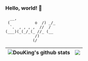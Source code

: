 <!--
<img align="right" src="https://github-profile-summary-cards.vercel.app/api/cards/repos-per-language?username=douking&theme=solarized" />
-->
<!-- 
<a href="https://github.com/anuraghazra/github-readme-stats"></a>
 -->
### Hello, world! 👋

```
  __,
 (           o  /) _/_
  `.  , , , ,  //  /
(___)(_(_/_(_ //_ (__
             /)
            (/
```

| <img align="center" src="https://github-readme-stats.vercel.app/api?username=douking&show_icons=true&icon_color=5476ff&text_color=505761&hide_title=true&hide_border=true" alt="DouKing's github stats" /> | <img align="center" src="https://github-readme-stats.vercel.app/api/top-langs/?username=douking&layout=compact&icon_color=5476ff&text_color=505761&hide_border=true" /> |
| ------------- | ------------- |


<!--
**DouKing/DouKing** is a ✨ _special_ ✨ repository because its `README.md` (this file) appears on your GitHub profile.

Here are some ideas to get you started:

- 🔭 I’m currently working on ...
- 🌱 I’m currently learning ...
- 👯 I’m looking to collaborate on ...
- 🤔 I’m looking for help with ...
- 💬 Ask me about ...
- 📫 How to reach me: ...
- 😄 Pronouns: ...
- ⚡ Fun fact: ...
-->

